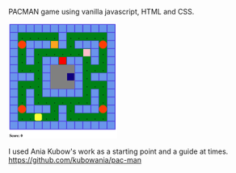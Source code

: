 PACMAN game using vanilla javascript, HTML and CSS. 

<img src="./pacman_screenshot.png" alt="Pacman screenshot" style="zoom:40%;">

I used Ania Kubow's work as a starting point and a guide at times. https://github.com/kubowania/pac-man
